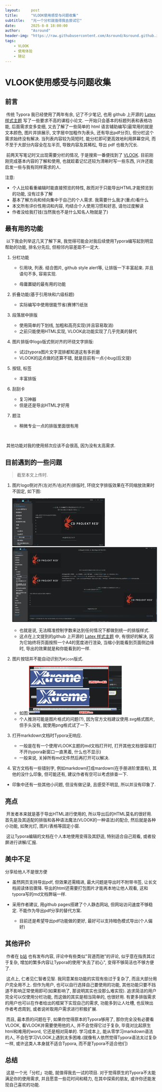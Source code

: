 ```yaml
---
layout:     post
title:      "VLOOK使用感受与问题收集"
subtitle:   "光一个分栏就值得我去尝试它"
date:       2025-8-8 18:00:00
author:     "Asround"
header-img: "https://raw.githubusercontent.com/Asround/Asround.github.io/master/_posts/post_img/2025-8-8-vlook.jpg"
tags:
    - VLOOK
    - 使用体验
    - 随记
---
```


# VLOOK使用感受与问题收集

## 前言

​	传统 Typora 我已经使用了两年有余, 记了不少笔记, 也用 github 上开源的 [Latex 样式主题](https://github.com/Keldos-Li/typora-latex-theme) 写了一些要求不高的课程小论文. 一开始只会基本的标题列表和表格功能, 后面需求变多变细, 又去了解了一些简单的 html 语言辅助编写(最常用的就是文本颜色, 图片并排展示, 文字居中加粗作为表头, 还有导出pdf分页), 但分栏这个需求始终没有解决. 当列表内容较为简短时, 能分栏即可更高效地利用屏幕空间, 而不至于大部分内容全在左半页, 导致内容及其稀松, 导出 pdf 也极为冗长.

​	前两天写笔记时又出现需要分栏的情况, 于是搜索一番便找到了 [VLOOK](https://madmaxchow.github.io/VLOOK/). 目前刚刚完成基本内容的了解和使用, 也就趁着记忆还较为清晰时写一些东西, 兴许还能启发一些与我有同样需求的人.

注意:

- 个人比较看重编辑时能直接预览的特性, 故而对于只能导出HTML才能预览到的功能, 没有过多了解
- 基本了解方向和倾向集中于自己的个人需求. 我需要什么我才(重点)看什么
- 本文所有评价性用词和内容, 均结合个人使用习惯和好恶, 请勿过度解读
- 作者没给我打钱(当然我也不是什么知名人物就是了)

## 最有用的功能

​	以下我会列举这几天了解下来, 我觉得可能会对我后续使用Typora编写起到明显帮助的功能, 排名分先后, 但相邻内容差距不一定大.

1. 分栏功能

   - 引用块, 列表. 结合图片, github style alert等, 让排版一下丰富起来. 并且语句不多, 容易实现.

   - 毋庸置疑的最有用的功能

2. 折叠功能(基于引用块和六级标题)

   - 实际编写中使用很能节省(赛博?)纸张

3. 段落居中排版

   - 使用简单的下划线, 加粗和高亮实现(并且容易取消)
   - 之前只能使用HTML实现, VLOOK此功能实现了几乎完美的替代

4. 图片排版中logo版式侧对齐的环绕文字排版:

   - 试过typora图片文字混排都知道这有多折磨
   - VLOOK的这点做的还算不错, 就是目前有一点小bug(后文提)

5. 按钮, 标签

   - 丰富排版

6. 刮刮卡

   - 复习神器
   - 但是还是导出HTML才好用

7. 题注

   - 稍微专业一点的排版里面很有用

​	

​	其他功能对我的使用频次应该不会很高, 因为没有太高需求.

## 目前遇到的一些问题

> 截至本文上传时.

1. 图片logo侧对齐(左对齐/右对齐)排版时, 环绕文字排版效果在不同缩放效果时不固定, 如下图:

   <img src="https://raw.githubusercontent.com/Asround/Asround.github.io/master/_posts/assets/VLOOKfeeling.assets/PixPin_2025-08-08_18-46-57.jpg" alt="PixPin_2025-08-08_18-46-57" style="zoom:30%;" />![PixPin_2025-08-08_18-47-24](https://raw.githubusercontent.com/Asround/Asround.github.io/master/_posts/assets/VLOOKfeeling.assets/PixPin_2025-08-08_18-47-24.jpg)

   - 也就是说, 无法精准控制字数来达到任何情况下都做到统一的排版样式.
   - 这点在上文提到的github 上开源的 [Latex 样式主题](https://github.com/Keldos-Li/typora-latex-theme) 中, 有很好的解决, 因为它始终将页面按照一个A4的宽度进行渲染, 当缩小到能看到页面侧边缘时, 导出的效果就是和你能看到的一样.

2. 图片按钮并不能自动识别为`#icon`版式.

   - 如图:<img src="https://raw.githubusercontent.com/Asround/Asround.github.io/master/_posts/assets/VLOOKfeeling.assets/PixPin_2025-08-08_18-59-11.jpg" alt="PixPin_2025-08-08_18-59-11" style="zoom:30%;" />
   - 个人推测可能是图片格式的问题(?), 因为官方文档建议使用.svg格式图片, 但手头没有, 就使用png格式试了一下.

3. 打开markdown文档时Typora无响应.

   - 一般是在有一个使用VLOOK主题的md文档打开时, 打开其他文档很容易打不开(typora新窗口一直黑着, 什么也不显示)
   - 一般来说, 关掉所有md文件然后再打开可以解决.

4. 官方文档有一些错别字, 例如markdown打成mardown(在手册进阶里面有), 其他的没什么印象, 但可能还有, 建议作者有空可以考虑排查一下.



- 印象中还有一些其他小问题, 但没有做记录, 且感受不明显, 所以并没有印象了.



## 亮点

​	开发者本来就是基于导出HTML进行使用的, 所以导出后的HTML莫名的很好用. 首先是及其适配的排版和各种语法魔法(VLOOK的一种语法)的配合, 然后就是各种小功能, 如聚光灯, 图片/表格等固定小窗.

​	这让Typora编辑的文档在个人本地使用变得及其舒适, 特别适合自己观看, 或者投屏进行讲解/汇报.

## 美中不足

分享给他人不是很方便

- 虽然网页支持导出pdf, 但效果还需精进, 最大问题是导出时不附带书签, 让长文档阅读体验骤降. 导出的html还需要打包图片才能再本地让他人观看, 这和typora写的md文档弊端一样.

- 采用作者建议, 用github pages搭建了个人静态网站, 但网站访问速度不够稳定. 不能作为导出pdf分享的替代方案.
  - 目前还是希望导出pdf功能做的更好, 最好可以支持暗色模式导出(个人偏好)

## 其他评价

​	作者在 [b站](https://space.bilibili.com/11476632) 也有发布内容, 评论中有些类似"背道而驰"的评论, 似乎意在指责其过于复杂, 增加的繁多内容让Typora的使用"失去了初心", 变得不够简洁也不够方便了.

​	这点上, 仁者见仁智者见智. 我同意某些功能的实现有些过于复杂了, 而且大部分用户完全用不上. 但作为用户, 也可以自行选择自己要使用的功能, 其他功能只要不挡道不影响正常使用即可(如果影响了, 那说明其实也没那么难实现). 追求简洁的用户完全可以仅使用分栏功能, 而这做的其实是相当简单的, 也很好用. 有更多排版需求的用户也可以在作者给出的框架下实现自己的需求, 功能多到让人吐槽, 也反映出作者考虑周到, 或者说听取用户需求进行积极扩展.

​	而且, 最本质的问题在于, 如果你觉得原本的Typora够用了, 那你完全没有必要看VLOOK, 看VLOOK并需要使用他的人, 并不会觉得它过于复杂, 毕竟对比起原生html和难用的word, 它还是相对简单的. 学习成本上, 能从零学习markdown语法的人, 不会在学习VLOOK上遇到太多困难.(就像有人依然觉得Typora语法太过复杂一样, 或许这类人本身就不适合Typora, 而不是Typora不适合他们)

## 总结

​	这是一个光「分栏」功能, 就值得我去一试的项目. 对于觉得原生的Typora不太能满足你的使用需求, 并且愿意一些花时间和精力, 在其中探索的朋友, 或许你还能发现自己喜欢的功能.

